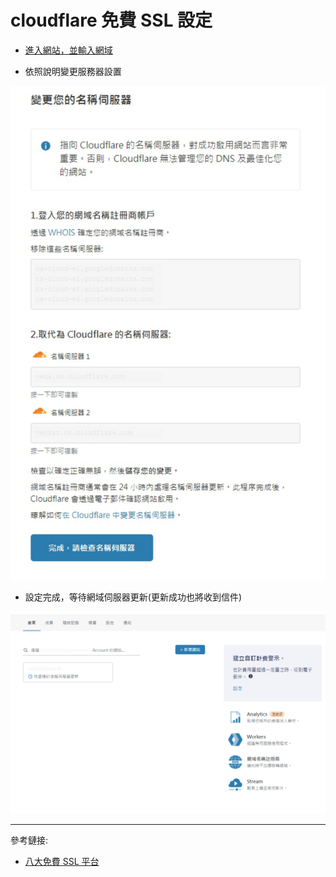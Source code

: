 # cloudflare 免費 SSL 設定

- [進入網站，並輸入網域](https://dash.cloudflare.com/9707f0519a0411b94f52b83c99cb965e/add-site)

- 依照說明變更服務器設置

<p>
  <img src="./image/01.SSL.dio.svg">
</p>

- 設定完成，等待網域伺服器更新(更新成功也將收到信件)

<p>
  <img src="./image/02.SetOK.dio.svg">
</p>

---

參考鏈接:

- [八大免費 SSL 平台](https://4xsc.com/8-free-ssl/)
